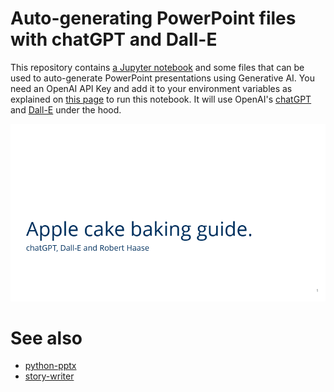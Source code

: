 # Auto-generating PowerPoint files with chatGPT and Dall-E
This repository contains [a Jupyter notebook](prompting_apple_cake.ipynb) and some files that can be used to auto-generate PowerPoint presentations using Generative AI. You need an OpenAI API Key and add it to your environment variables as explained on [this page](https://help.openai.com/en/articles/5112595-best-practices-for-api-key-safety) to run this notebook. It will use OpenAI's [chatGPT](https://chat.openai.com/) and [Dall-E](https://openai.com/dall-e-2) under the hood.

![](apple_cake.gif)

# See also
* [python-pptx](https://github.com/scanny/python-pptx)
* [story-writer](https://github.com/haesleinhuepf/story-writer)
